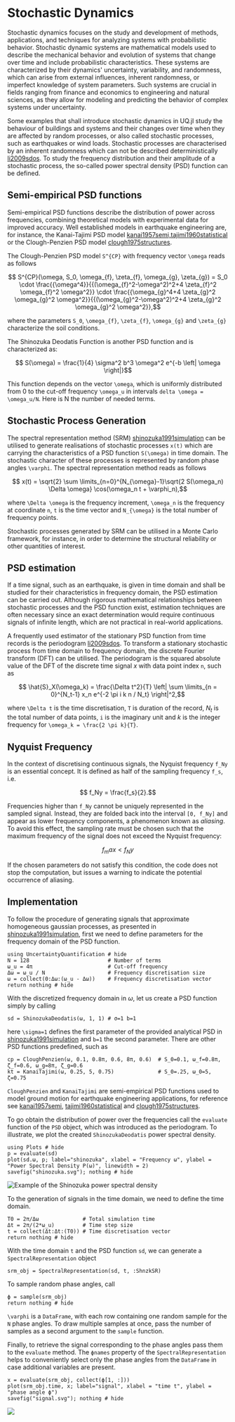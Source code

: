 # Stochastic Dynamics

Stochastic dynamics focuses on the study and development of methods, applications, and techniques for analyzing systems with probabilistic behavior. Stochastic dynamic systems are mathematical models used to describe the mechanical behavior and evolution of systems that change over time and include probabilistic characteristics. These systems are characterized by their dynamics' uncertainty, variability, and randomness, which can arise from external influences, inherent randomness, or imperfect knowledge of system parameters. Such systems are crucial in fields ranging from finance and economics to engineering and natural sciences, as they allow for modeling and predicting the behavior of complex systems under uncertainty.

Some examples that shall introduce stochastic dynamics in UQ.jl study the behaviour of buildings and systems and their changes over time when they are affected by random processes, or also called stochastic processes, such as earthquakes or wind loads. Stochastic processes are characterised by an inherent randomness which can not be described deterministically [li2009sdos](@cite). To study the frequency distribution and their amplitude of a stochastic process, the so-called power spectral density (PSD) function can be defined.

## Semi-empirical PSD functions

Semi-empirical PSD functions describe the distribution of power across frequencies, combining theoretical models with experimental data for improved accuracy. Well established models in earthquake engineering are, for instance, the Kanai-Tajimi PSD model [kanai1957semi,tajimi1960statistical](@cite) or the Clough-Penzien PSD model [clough1975structures](@cite). 

The Clough-Penzien PSD model ``S^{CP}`` with frequency vector ``\omega`` reads as follows

```math
    S^{CP}(\omega, S_0, \omega_{f}, \zeta_{f}, \omega_{g}, \zeta_{g}) = S_0 \cdot \frac{{\omega^4}}{{(\omega_{f}^2-\omega^2)^2+4  \zeta_{f}^2  \omega_{f}^2  \omega^2}} \cdot \frac{{\omega_{g}^4+4  \zeta_{g}^2  \omega_{g}^2  \omega^2}}{{(\omega_{g}^2-\omega^2)^2+4  \zeta_{g}^2  \omega_{g}^2  \omega^2}},
```

where the parameters ``S_0``, ``\omega_{f}``, ``\zeta_{f}``, ``\omega_{g}`` and ``\zeta_{g}`` characterize the soil conditions.

The Shinozuka Deodatis Function is another PSD function and is characterized as:

```math
    S(\omega) = \frac{1}{4} \sigma^2 b^3 \omega^2 e^{-b \left| \omega \right|}
```
This function depends on the vector ``\omega``, which is uniformly distributed from 0 to the cut-off frequency ``\omega_u`` in intervals ``delta \omega = \omega_u/N``. Here is N the number of needed terms.

## Stochastic Process Generation

The spectral representation method (SRM) [shinozuka1991simulation](@cite) can be utilised to generate realisations of stochastic processes ``x(t)`` which are carrying the characteristics of a PSD function ``S(\omega)`` in time domain. The stochastic character of these processes is represented by random phase angles ``\varphi``. The spectral representation method reads as follows

```math
    x(t) = \sqrt{2} \sum \limits_{n=0}^{N_{\omega}-1}\sqrt{2 S(\omega_n) \Delta \omega} \cos(\omega_n t + \varphi_n),
```

where ``\Delta \omega`` is the frequency increment, ``\omega_n`` is the frequency at coordinate ``n``, ``t`` is the time vector and ``N_{\omega}`` is the total number of frequency points.

Stochastic processes generated by SRM can be utilised in a Monte Carlo framework, for instance, in order to determine the structural reliability or other quantities of interest.

## PSD estimation

If a time signal, such as an earthquake, is given in time domain and shall be studied for their characteristics in frequency domain, the PSD estimation can be carried out. Although rigorous mathematical relationships between stochastic processes and the PSD function exist, estimation techniques are often necessary since an exact determination would require continuous signals of infinite length, which are not practical in real-world applications.

A frequently used estimator of the stationary PSD function from time records is the periodogram [li2009sdos](@cite). To transform a stationary stochastic process from time domain to frequency domain, the discrete Fourier transform (DFT) can be utilised. The periodogram is the squared absolute value of the DFT of the discrete time signal $x$ with data point index ``n``, such as

```math
    \hat{S}_X(\omega_k) = \frac{\Delta t^2}{T} \left| \sum \limits_{n = 0}^{N_t-1} x_n e^{-2 \pi i k n / N_t} \right|^2,
```

where ``\Delta t`` is the time discretisation, ``T`` is duration of the record, $N_t$ is the total number of data points, ``i`` is the imaginary unit and $k$ is the integer frequency for ``\omega_k = \frac{2 \pi k}{T}``.

## Nyquist Frequency

In the context of discretising continuous signals, the Nyquist frequency ``f_Ny`` is an essential concept. It is defined as half of the sampling frequency ``f_s``, i.e.

```math
    f_Ny = \frac{f_s}{2}.
```
Frequencies higher than ``f_Ny`` cannot be uniquely represented in the sampled signal. Instead, they are folded back into the interval ``[0, f_Ny]`` and appear as lower frequency components, a phenomenon known as *aliasing*. To avoid this effect, the sampling rate must be chosen such that the maximum frequency of the signal does not exceed the Nyquist frequency:

```math
    f_max < f_Ny
```

If the chosen parameters do not satisfy this condition, the code does not stop the computation, but issues a warning to indicate the potential occurrence of aliasing.

## Implementation

To follow the procedure of generating signals that approximate homogeneous gaussian processes, as presented in [shinozuka1991simulation](@cite), first we need to define parameters for the frequency domain of the PSD function.

```@example ShinozukaPSDestimation
using UncertaintyQuantification # hide
N = 128                         # Number of terms
ω_u = 4π                        # Cut-off frequency
Δω = ω_u / N                    # Frequency discretisation size
ω = collect(0:Δω:(ω_u - Δω))    # Frequency discretisation vector
return nothing # hide
```

With the discretized frequency domain in $\omega$, let us create a PSD function simply by calling

```@example ShinozukaPSDestimation
sd = ShinozukaDeodatis(ω, 1, 1) # σ=1 b=1
```

here ``\sigma=1`` defines the first parameter of the provided analytical PSD in [shinozuka1991simulation](@cite) and ``b=1`` the second parameter. There are other PSD functions predefined, such as

```@example ShinozukaPSDestimation
cp = CloughPenzien(ω, 0.1, 0.8π, 0.6, 8π, 0.6)  # S_0=0.1, ω_f=0.8π, ζ_f=0.6, ω_g=8π, ζ_g=0.6
kt = KanaiTajimi(ω, 0.25, 5, 0.75)              # S_0=.25, ω_0=5, ζ=0.75
```

`CloughPenzien` and `KanaiTajimi` are semi-empirical PSD functions used to model ground motion for earthquake engineering applications, for reference see [kanai1957semi](@cite), [tajimi1960statistical](@cite) and [clough1975structures](@cite).

To go obtain the distribution of power over the frequencies call the `evaluate` function of the `PSD` object, which was introduced as the periodogram. To illustrate, we plot the created `ShinozukaDeodatis` power spectral density.

```@example ShinozukaPSDestimation
using Plots # hide
p = evaluate(sd)
plot(sd.ω, p; label="shinozuka", xlabel = "Frequency ω", ylabel = "Power Spectral Density P(ω)", linewidth = 2)
savefig("shinozuka.svg"); nothing # hide
```

![Example of the Shinozuka power spectral density](shinozuka.svg)

To the generation of signals in the time domain, we need to define the time domain.

```@example ShinozukaPSDestimation
T0 = 2π/Δω              # Total simulation time
Δt = 2π/(2*ω_u)         # Time step size
t = collect(Δt:Δt:(T0)) # Time discretisation vector
return nothing # hide
```

With the time domain `t` and the PSD function `sd`, we can generate a `SpectralRepresentation` object

```@example ShinozukaPSDestimation
srm_obj = SpectralRepresentation(sd, t, :ShnzkSR)
```

To sample random phase angles, call

```@example ShinozukaPSDestimation
ϕ = sample(srm_obj)
return nothing # hide
```

``\varphi`` is a `DataFrame`, with each row containing one random sample for the `N` phase angles. To draw multiple samples at once, pass the number of samples as a second argument to the `sample` function.

Finally, to retrieve the signal corresponding to the phase angles  pass them to the `evaluate` method. The `ϕnames` property of the `SpectralRepresentation` helps to conveniently select only the phase angles from the `DataFrame` in case additional variables are present.

```@example ShinozukaPSDestimation
x = evaluate(srm_obj, collect(ϕ[1, :]))
plot(srm_obj.time, x; label="signal", xlabel = "time t", ylabel = "phase angle ϕ")
savefig("signal.svg"); nothing # hide
```

![](signal.svg)
